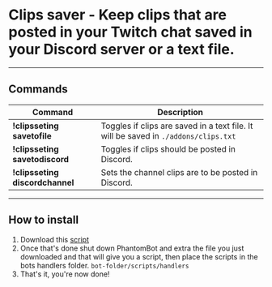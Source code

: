# Clips saver - Keep clips that are posted in your Twitch chat saved in your Discord server or a text file.


--------------

## Commands

Command | Description
------------ | -------------
**!clipsseting savetofile** | Toggles if clips are saved in a text file. It will be saved in `./addons/clips.txt`
**!clipsseting savetodiscord** | Toggles if clips should be posted in Discord.
**!clipsseting discordchannel** | Sets the channel clips are to be posted in Discord.

--------------

## How to install
1. Download this [script](https://minhaskamal.github.io/DownGit/#/home?url=https:%2F%2Fgithub.com%2FPhantomBot%2Fcustom-modules%2Ftree%2Fmaster%2FClipsSaver%2FclipsSaver)
2. Once that's done shut down PhantomBot and extra the file you just downloaded and that will give you a script, then place the scripts in the bots handlers folder. `bot-folder/scripts/handlers`
3. That's it, you're now done!